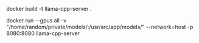 docker build -t llama-cpp-server .

docker run --gpus all -v "/home/random/private/models/:/usr/src/app/models/" --network=host -p 8080:8080 llama-cpp-server
